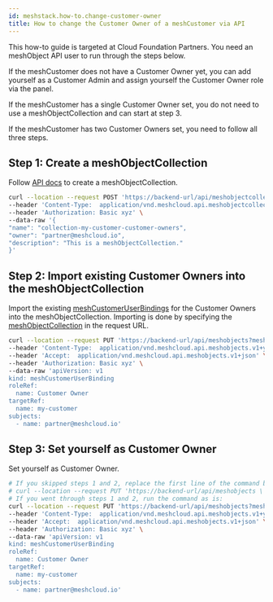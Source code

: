 ```yaml
---
id: meshstack.how-to.change-customer-owner
title: How to change the Customer Owner of a meshCustomer via API
---
```


This how-to guide is targeted at Cloud Foundation Partners. You need an meshObject API user to run through the steps below.

If the meshCustomer does not have a Customer Owner yet, you can add yourself as a Customer Admin and assign yourself the Customer Owner role via the panel.

If the meshCustomer has a single Customer Owner set, you do not need to use a meshObjectCollection and can start at step 3.

If the meshCustomer has two Customer Owners set, you need to follow all three steps.

## Step 1: Create a meshObjectCollection

Follow [API docs](https://docs.meshcloud.io/api/#mesh_object_collection_create) to create a meshObjectCollection.

```sh
curl --location --request POST 'https://backend-url/api/meshobjectcollections' \
--header 'Content-Type:  application/vnd.meshcloud.api.meshobjectcollection.v1+json;charset=UTF-8' \
--header 'Authorization: Basic xyz' \
--data-raw '{
"name": "collection-my-customer-customer-owners",
"owner": "partner@meshcloud.io",
"description": "This is a meshObjectCollection."
}'
```

## Step 2: Import existing Customer Owners into the meshObjectCollection

Import the existing [meshCustomerUserBindings](https://docs.meshcloud.io/api/#_meshcustomeruserbinding) for the Customer Owners into the meshObjectCollection.
Importing is done by specifying the [meshObjectCollection](https://docs.meshcloud.io/api/#mesh_object_declarative_import) in the request URL.

```sh
curl --location --request PUT 'https://backend-url/api/meshobjects?meshObjectCollection=collection-my-customer-customer-owners&owner=partner@meshcloud.io' \
--header 'Content-Type:  application/vnd.meshcloud.api.meshobjects.v1+yaml;charset=UTF-8' \
--header 'Accept:  application/vnd.meshcloud.api.meshobjects.v1+json' \
--header 'Authorization: Basic xyz' \
--data-raw 'apiVersion: v1
kind: meshCustomerUserBinding
roleRef:
  name: Customer Owner
targetRef:
  name: my-customer
subjects:
  - name: partner@meshcloud.io'
```

## Step 3: Set yourself as Customer Owner

Set yourself as Customer Owner.

```sh
# If you skipped steps 1 and 2, replace the first line of the command below with:
# curl --location --request PUT 'https://backend-url/api/meshobjects \
# If you went through steps 1 and 2, run the command as is:
curl --location --request PUT 'https://backend-url/api/meshobjects?meshObjectCollection=collection-my-customer-customer-owners&owner=partner@meshcloud.io' \
--header 'Content-Type:  application/vnd.meshcloud.api.meshobjects.v1+yaml;charset=UTF-8' \
--header 'Accept:  application/vnd.meshcloud.api.meshobjects.v1+json' \
--header 'Authorization: Basic xyz' \
--data-raw 'apiVersion: v1
kind: meshCustomerUserBinding
roleRef:
  name: Customer Owner
targetRef:
  name: my-customer
subjects:
  - name: partner@meshcloud.io'
```
